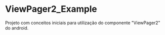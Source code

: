 # ViewPager2_Example
Projeto com conceitos iniciais para utilização do componente "ViewPager2" do android.
